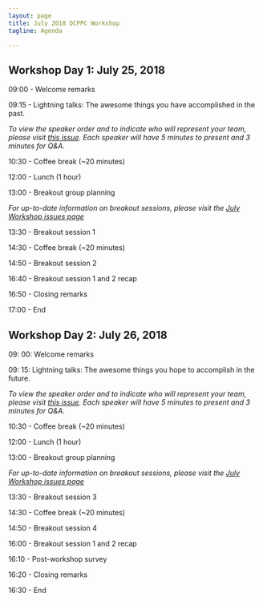 ```yaml
---
layout: page
title: July 2018 DCPPC Workshop 
tagline: Agenda

---
```


## Workshop Day 1: July 25, 2018

09:00 - Welcome remarks
 
09:15 - Lightning talks: The awesome things you have accomplished in the past.

_To view the speaker order and to indicate who will represent your team, please visit [this issue](https://github.com/dcppc/2018-july-workshop/issues/). Each speaker will have 5 minutes to present and 3 minutes for Q&A._
 
  
10:30 - Coffee break (~20 minutes)
 
12:00 -  Lunch (1 hour)         

13:00 -  Breakout group planning

_For up-to-date information on breakout sessions, please visit the [July Workshop issues page](https://github.com/dcppc/2018-july-workshop/issues)_

13:30 -  Breakout session 1

14:30 - Coffee break (~20 minutes)

14:50 -  Breakout session 2

16:40 - Breakout session 1 and 2 recap 
 
16:50 - Closing remarks

17:00 - End


## Workshop Day 2:  July 26, 2018

09: 00: Welcome remarks
 
09: 15: Lightning talks: The awesome things you  hope to accomplish in the future.

_To view the speaker order and to indicate who will represent your team, please visit [this issue](https://github.com/dcppc/2018-july-workshop/issues/). Each speaker will have 5 minutes to present and 3 minutes for Q&A._

10:30 - Coffee break (~20 minutes)
 
12:00 -  Lunch (1 hour)         

13:00 -  Breakout group planning

_For up-to-date information on breakout sessions, please visit the [July Workshop issues page](https://github.com/dcppc/2018-july-workshop/issues)_

13:30 -  Breakout session 3

14:30 - Coffee break (~20 minutes)

14:50 -  Breakout session 4

16:00 - Breakout session 1 and 2 recap 

16:10 - Post-workshop survey
 
16:20 - Closing remarks

16:30 - End
 
